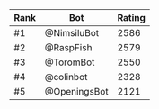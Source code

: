 Rank|Bot|Rating
---|---|---
#1|@NimsiluBot|2586
#2|@RaspFish|2579
#3|@ToromBot|2550
#4|@colinbot|2328
#5|@OpeningsBot|2121
